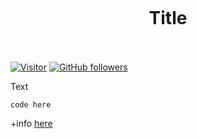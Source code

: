 <h1 align="center">
<br>
  <br>
    <br>
    Title
  <br><br>
</h1>
 

[![Visitor](https://visitor-badge.laobi.icu/badge?page_id=clarethe)](https://github.com/clarethe) [![GitHub followers](https://img.shields.io/github/followers/clarethe.svg?style=social&label=Follow)](https://github.com/clarethe?tab=followers)
 
Text

```
code here
```
+info [here](https://developer.mozilla.org/en-US/docs/Web/JavaScript/Reference/Operators/Destructuring_assignment)  